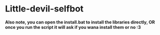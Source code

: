 # Little-devil-selfbot

**Also note, you can open the install.bat to install the libraries directly, OR once you run the script it will ask if you wana install them or no :3**
